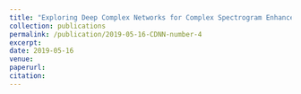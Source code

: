 ```yaml
---
title: "Exploring Deep Complex Networks for Complex Spectrogram Enhancement"
collection: publications
permalink: /publication/2019-05-16-CDNN-number-4
excerpt: 
date: 2019-05-16
venue:  
paperurl:
citation:
---
```

